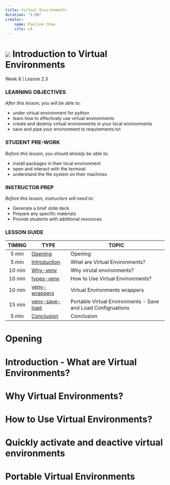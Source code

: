 ```yaml
---
title: Virtual Environments
duration: "1:00"
creator:
    name: Pauline Chow
    city: LA
---
```


# ![](https://ga-dash.s3.amazonaws.com/production/assets/logo-9f88ae6c9c3871690e33280fcf557f33.png) Introduction to Virtual Environments
Week 8 | Lesson 2.3

### LEARNING OBJECTIVES
*After this lesson, you will be able to:*
- under virtual environment for python
- learn how to effectively use virtual environments
- create and destroy virtual environments in your local environments
- save and pipe your environment to requirements.txt

### STUDENT PRE-WORK
*Before this lesson, you should already be able to:*
- install packages in their local environment
- open and interact with the terminal
- understand the file system on their machines

### INSTRUCTOR PREP
*Before this lesson, instructors will need to:*
- Generate a brief slide deck
- Prepare any specific materials
- Provide students with additional resources


### LESSON GUIDE
| TIMING  | TYPE  | TOPIC  |
|:-:|---|---|
| 5 min | [Opening](#opening) | Opening |
| 5 min | [Introduction](#intro-venv) | What are Virtual Environments?|
| 10 min | [Why-venv](#why-venv) | Why virutal environments? |
| 10 min | [types-venv](#types-venv) | How to Use Virtual Environments?|
| 10 min | [venv-wrappers](#venv-wrappers) | Virtual Environments wrappers|
| 15 min | [venv-save-load](#venv-save-load) | Portable Virtual Environments - Save and Load Configruations|
| 5 min | [Conclusion](#conclusion) | Conclusion |

<a name="opening"></a>
# Opening 

<a name="introduction"></a>
# Introduction - What are Virtual Environments?

<a name="why-venv"></a>
# Why Virtual Environments?

<a name="types-venv"></a>
# How to Use Virtual Environments?

<a name="venv-wrappers"></a>
# Quickly activate and deactive virtual environments

<a name="venv-save-load"></a>
# Portable Virtual Environments

<a name="conclusions"></a>

